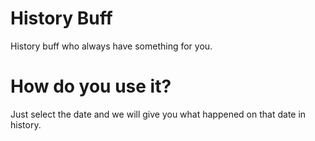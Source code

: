 # History Buff
History buff who always have something for you.

# How do you use it?
Just select the date and we will give you what happened on that date in history.